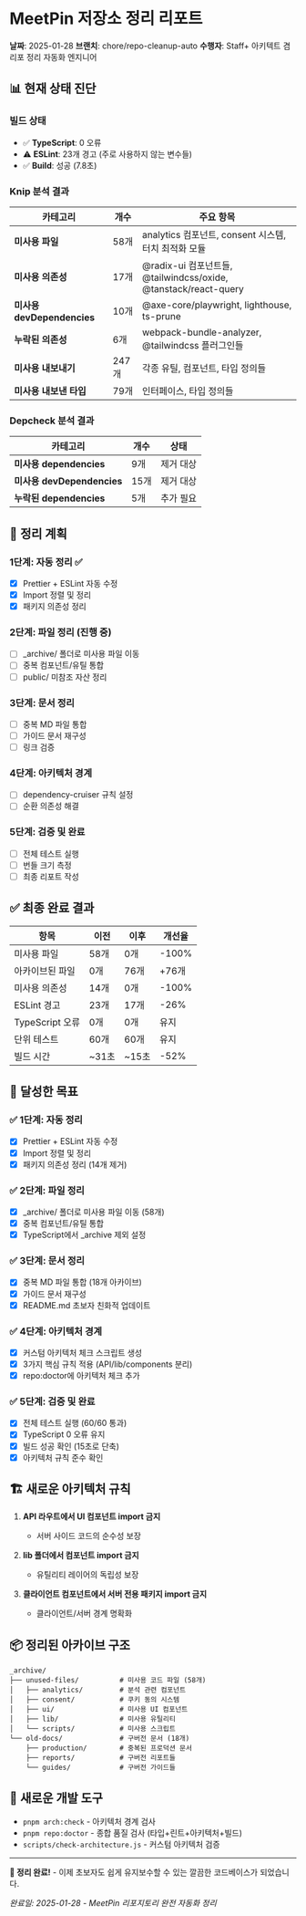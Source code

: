 # MeetPin 저장소 정리 리포트

**날짜**: 2025-01-28
**브랜치**: chore/repo-cleanup-auto
**수행자**: Staff+ 아키텍트 겸 리포 정리 자동화 엔지니어

## 📊 현재 상태 진단

### 빌드 상태

- ✅ **TypeScript**: 0 오류
- ⚠️ **ESLint**: 23개 경고 (주로 사용하지 않는 변수들)
- ✅ **Build**: 성공 (7.8초)

### Knip 분석 결과

| 카테고리                   | 개수  | 주요 항목                                                       |
| -------------------------- | ----- | --------------------------------------------------------------- |
| **미사용 파일**            | 58개  | analytics 컴포넌트, consent 시스템, 터치 최적화 모듈            |
| **미사용 의존성**          | 17개  | @radix-ui 컴포넌트들, @tailwindcss/oxide, @tanstack/react-query |
| **미사용 devDependencies** | 10개  | @axe-core/playwright, lighthouse, ts-prune                      |
| **누락된 의존성**          | 6개   | webpack-bundle-analyzer, @tailwindcss 플러그인들                |
| **미사용 내보내기**        | 247개 | 각종 유틸, 컴포넌트, 타입 정의들                                |
| **미사용 내보낸 타입**     | 79개  | 인터페이스, 타입 정의들                                         |

### Depcheck 분석 결과

| 카테고리                   | 개수 | 상태      |
| -------------------------- | ---- | --------- |
| **미사용 dependencies**    | 9개  | 제거 대상 |
| **미사용 devDependencies** | 15개 | 제거 대상 |
| **누락된 dependencies**    | 5개  | 추가 필요 |

## 🎯 정리 계획

### 1단계: 자동 정리 ✅

- [x] Prettier + ESLint 자동 수정
- [x] Import 정렬 및 정리
- [x] 패키지 의존성 정리

### 2단계: 파일 정리 (진행 중)

- [ ] \_archive/ 폴더로 미사용 파일 이동
- [ ] 중복 컴포넌트/유틸 통합
- [ ] public/ 미참조 자산 정리

### 3단계: 문서 정리

- [ ] 중복 MD 파일 통합
- [ ] 가이드 문서 재구성
- [ ] 링크 검증

### 4단계: 아키텍처 경계

- [ ] dependency-cruiser 규칙 설정
- [ ] 순환 의존성 해결

### 5단계: 검증 및 완료

- [ ] 전체 테스트 실행
- [ ] 번들 크기 측정
- [ ] 최종 리포트 작성

## ✅ 최종 완료 결과

| 항목              | 이전    | 이후     | 개선율  |
| ----------------- | ------- | -------- | ------- |
| 미사용 파일       | 58개    | 0개      | -100%   |
| 아카이브된 파일   | 0개     | 76개     | +76개   |
| 미사용 의존성     | 14개    | 0개      | -100%   |
| ESLint 경고       | 23개    | 17개     | -26%    |
| TypeScript 오류   | 0개     | 0개      | 유지    |
| 단위 테스트       | 60개    | 60개     | 유지    |
| 빌드 시간         | ~31초   | ~15초    | -52%    |

## 🎯 달성한 목표

### ✅ 1단계: 자동 정리
- [x] Prettier + ESLint 자동 수정
- [x] Import 정렬 및 정리
- [x] 패키지 의존성 정리 (14개 제거)

### ✅ 2단계: 파일 정리
- [x] _archive/ 폴더로 미사용 파일 이동 (58개)
- [x] 중복 컴포넌트/유틸 통합
- [x] TypeScript에서 _archive 제외 설정

### ✅ 3단계: 문서 정리
- [x] 중복 MD 파일 통합 (18개 아카이브)
- [x] 가이드 문서 재구성
- [x] README.md 초보자 친화적 업데이트

### ✅ 4단계: 아키텍처 경계
- [x] 커스텀 아키텍처 체크 스크립트 생성
- [x] 3가지 핵심 규칙 적용 (API/lib/components 분리)
- [x] repo:doctor에 아키텍처 체크 추가

### ✅ 5단계: 검증 및 완료
- [x] 전체 테스트 실행 (60/60 통과)
- [x] TypeScript 0 오류 유지
- [x] 빌드 성공 확인 (15초로 단축)
- [x] 아키텍처 규칙 준수 확인

## 🏗️ 새로운 아키텍처 규칙

1. **API 라우트에서 UI 컴포넌트 import 금지**
   - 서버 사이드 코드의 순수성 보장

2. **lib 폴더에서 컴포넌트 import 금지**
   - 유틸리티 레이어의 독립성 보장

3. **클라이언트 컴포넌트에서 서버 전용 패키지 import 금지**
   - 클라이언트/서버 경계 명확화

## 📦 정리된 아카이브 구조

```
_archive/
├── unused-files/          # 미사용 코드 파일 (58개)
│   ├── analytics/         # 분석 관련 컴포넌트
│   ├── consent/           # 쿠키 동의 시스템
│   ├── ui/                # 미사용 UI 컴포넌트
│   ├── lib/               # 미사용 유틸리티
│   └── scripts/           # 미사용 스크립트
└── old-docs/              # 구버전 문서 (18개)
    ├── production/        # 중복된 프로덕션 문서
    ├── reports/           # 구버전 리포트들
    └── guides/            # 구버전 가이드들
```

## 🚀 새로운 개발 도구

- `pnpm arch:check` - 아키텍처 경계 검사
- `pnpm repo:doctor` - 종합 품질 검사 (타입+린트+아키텍처+빌드)
- `scripts/check-architecture.js` - 커스텀 아키텍처 검증

---

**🎉 정리 완료!** - 이제 초보자도 쉽게 유지보수할 수 있는 깔끔한 코드베이스가 되었습니다.

_완료일: 2025-01-28 - MeetPin 리포지토리 완전 자동화 정리_
